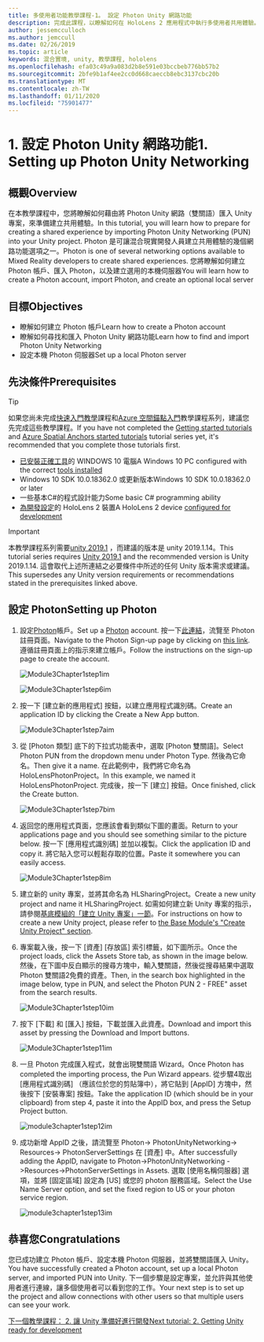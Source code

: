 ```yaml
---
title: 多使用者功能教學課程-1。 設定 Photon Unity 網路功能
description: 完成此課程，以瞭解如何在 HoloLens 2 應用程式中執行多使用者共用體驗。
author: jessemcculloch
ms.author: jemccull
ms.date: 02/26/2019
ms.topic: article
keywords: 混合實境, unity, 教學課程, hololens
ms.openlocfilehash: efa03c49a9a083d2b8e591e03bccbeb776bb57b2
ms.sourcegitcommit: 2bfe9b1af4ee2cc0d668caeccb8ebc3137cbc20b
ms.translationtype: MT
ms.contentlocale: zh-TW
ms.lasthandoff: 01/11/2020
ms.locfileid: "75901477"
---
```

# <a name="1-setting-up-photon-unity-networking"></a><span data-ttu-id="43cc5-105">1. 設定 Photon Unity 網路功能</span><span class="sxs-lookup"><span data-stu-id="43cc5-105">1. Setting up Photon Unity Networking</span></span>

## <a name="overview"></a><span data-ttu-id="43cc5-106">概觀</span><span class="sxs-lookup"><span data-stu-id="43cc5-106">Overview</span></span>

<span data-ttu-id="43cc5-107">在本教學課程中，您將瞭解如何藉由將 Photon Unity 網路（雙關語）匯入 Unity 專案，來準備建立共用體驗。</span><span class="sxs-lookup"><span data-stu-id="43cc5-107">In this tutorial, you will learn how to prepare for creating a shared experience by importing Photon Unity Networking (PUN) into your Unity project.</span></span> <span data-ttu-id="43cc5-108">Photon 是可讓混合現實開發人員建立共用體驗的幾個網路功能選項之一。</span><span class="sxs-lookup"><span data-stu-id="43cc5-108">Photon is one of several networking options available to Mixed Reality developers to create shared experiences.</span></span> <span data-ttu-id="43cc5-109">您將瞭解如何建立 Photon 帳戶、匯入 Photon，以及建立選用的本機伺服器</span><span class="sxs-lookup"><span data-stu-id="43cc5-109">You will learn how to create a Photon account, import Photon, and create an optional local server</span></span>

## <a name="objectives"></a><span data-ttu-id="43cc5-110">目標</span><span class="sxs-lookup"><span data-stu-id="43cc5-110">Objectives</span></span>

* <span data-ttu-id="43cc5-111">瞭解如何建立 Photon 帳戶</span><span class="sxs-lookup"><span data-stu-id="43cc5-111">Learn how to create a Photon account</span></span>
* <span data-ttu-id="43cc5-112">瞭解如何尋找和匯入 Photon Unity 網路功能</span><span class="sxs-lookup"><span data-stu-id="43cc5-112">Learn how to find and import Photon Unity Networking</span></span>
* <span data-ttu-id="43cc5-113">設定本機 Photon 伺服器</span><span class="sxs-lookup"><span data-stu-id="43cc5-113">Set up a local Photon server</span></span>

## <a name="prerequisites"></a><span data-ttu-id="43cc5-114">先決條件</span><span class="sxs-lookup"><span data-stu-id="43cc5-114">Prerequisites</span></span>

>[!TIP]
><span data-ttu-id="43cc5-115">如果您尚未完成[快速入門教學](mrlearning-base.md)課程和[Azure 空間錨點入門](mrlearning-asa-ch1.md)教學課程系列，建議您先完成這些教學課程。</span><span class="sxs-lookup"><span data-stu-id="43cc5-115">If you have not completed the [Getting started tutorials](mrlearning-base.md) and [Azure Spatial Anchors started tutorials](mrlearning-asa-ch1.md) tutorial series yet, it's recommended that you complete those tutorials first.</span></span>

* <span data-ttu-id="43cc5-116">[已安裝正確工具](install-the-tools.md)的 WINDOWS 10 電腦</span><span class="sxs-lookup"><span data-stu-id="43cc5-116">A Windows 10 PC configured with the correct [tools installed](install-the-tools.md)</span></span>
* <span data-ttu-id="43cc5-117">Windows 10 SDK 10.0.18362.0 或更新版本</span><span class="sxs-lookup"><span data-stu-id="43cc5-117">Windows 10 SDK 10.0.18362.0 or later</span></span>
* <span data-ttu-id="43cc5-118">一些基本C#的程式設計能力</span><span class="sxs-lookup"><span data-stu-id="43cc5-118">Some basic C# programming ability</span></span>
* <span data-ttu-id="43cc5-119">[為開發設定](using-visual-studio.md#enabling-developer-mode)的 HoloLens 2 裝置</span><span class="sxs-lookup"><span data-stu-id="43cc5-119">A HoloLens 2 device [configured for development](using-visual-studio.md#enabling-developer-mode)</span></span>

>[!IMPORTANT]
><span data-ttu-id="43cc5-120">本教學課程系列需要<a href="https://unity3d.com/get-unity/download/archive" target="_blank">unity 2019.1</a> ，而建議的版本是 unity 2019.1.14。</span><span class="sxs-lookup"><span data-stu-id="43cc5-120">This tutorial series requires <a href="https://unity3d.com/get-unity/download/archive" target="_blank">Unity 2019.1</a> and the recommended version is Unity 2019.1.14.</span></span> <span data-ttu-id="43cc5-121">這會取代上述所連結之必要條件中所述的任何 Unity 版本需求或建議。</span><span class="sxs-lookup"><span data-stu-id="43cc5-121">This supersedes any Unity version requirements or recommendations stated in the prerequisites linked above.</span></span>

## <a name="setting-up-photon"></a><span data-ttu-id="43cc5-122">設定 Photon</span><span class="sxs-lookup"><span data-stu-id="43cc5-122">Setting up Photon</span></span>

1. <span data-ttu-id="43cc5-123">設定[Photon](https://dashboard.photonengine.com//Account/SignUp)帳戶。</span><span class="sxs-lookup"><span data-stu-id="43cc5-123">Set up a [Photon](https://dashboard.photonengine.com//Account/SignUp) account.</span></span> <span data-ttu-id="43cc5-124">按一下[此連結](https://dashboard.photonengine.com//Account/SignUp)，流覽至 Photon 註冊頁面。</span><span class="sxs-lookup"><span data-stu-id="43cc5-124">Navigate to the Photon Sign-up page by clicking on [this link](https://dashboard.photonengine.com//Account/SignUp).</span></span> <span data-ttu-id="43cc5-125">遵循註冊頁面上的指示來建立帳戶。</span><span class="sxs-lookup"><span data-stu-id="43cc5-125">Follow the instructions on the sign-up page to create the account.</span></span>

    ![Module3Chapter1step1im](images/module3chapter1step1im.PNG)

    ![Module3Chapter1step6im](images/module3chapter1step6im.PNG)

2. <span data-ttu-id="43cc5-128">按一下 [建立新的應用程式] 按鈕，以建立應用程式識別碼。</span><span class="sxs-lookup"><span data-stu-id="43cc5-128">Create an application ID by clicking the Create a New App button.</span></span>

    ![Module3Chapter1step7aim](images/module3chapter1step7aim.PNG)

3. <span data-ttu-id="43cc5-130">從 [Photon 類型] 底下的下拉式功能表中，選取 [Photon 雙關語]。</span><span class="sxs-lookup"><span data-stu-id="43cc5-130">Select Photon PUN from the dropdown menu under Photon Type.</span></span> <span data-ttu-id="43cc5-131">然後為它命名。</span><span class="sxs-lookup"><span data-stu-id="43cc5-131">Then give it a name.</span></span> <span data-ttu-id="43cc5-132">在此範例中，我們將它命名為 HoloLensPhotonProject。</span><span class="sxs-lookup"><span data-stu-id="43cc5-132">In this example, we named it HoloLensPhotonProject.</span></span> <span data-ttu-id="43cc5-133">完成後，按一下 [建立] 按鈕。</span><span class="sxs-lookup"><span data-stu-id="43cc5-133">Once finished, click the Create button.</span></span>

    ![Module3Chapter1step7bim](images/module3chapter1step7bim.PNG)

4. <span data-ttu-id="43cc5-135">返回您的應用程式頁面，您應該會看到類似下圖的畫面。</span><span class="sxs-lookup"><span data-stu-id="43cc5-135">Return to your applications page and you should see something similar to the picture below.</span></span> <span data-ttu-id="43cc5-136">按一下 [應用程式識別碼] 並加以複製。</span><span class="sxs-lookup"><span data-stu-id="43cc5-136">Click the application ID and copy it.</span></span> <span data-ttu-id="43cc5-137">將它貼入您可以輕鬆存取的位置。</span><span class="sxs-lookup"><span data-stu-id="43cc5-137">Paste it somewhere you can easily access.</span></span>  

    ![Module3Chapter1step8im](images/module3chapter1step8im.PNG)

5. <span data-ttu-id="43cc5-139">建立新的 unity 專案，並將其命名為 HLSharingProject。</span><span class="sxs-lookup"><span data-stu-id="43cc5-139">Create a new unity project and name it HLSharingProject.</span></span> <span data-ttu-id="43cc5-140">如需如何建立新 Unity 專案的指示，請參閱[基底模組的「建立 Unity 專案」一節](https://docs.microsoft.com//windows/mixed-reality/mrlearning-base-ch1#create-new-unity-project)。</span><span class="sxs-lookup"><span data-stu-id="43cc5-140">For instructions on how to create a new Unity project, please refer to [the Base Module's "Create Unity Project" section](https://docs.microsoft.com//windows/mixed-reality/mrlearning-base-ch1#create-new-unity-project).</span></span> 

6. <span data-ttu-id="43cc5-141">專案載入後，按一下 [資產] [存放區] 索引標籤，如下圖所示。</span><span class="sxs-lookup"><span data-stu-id="43cc5-141">Once the project loads, click the Assets Store tab, as shown in the image below.</span></span> <span data-ttu-id="43cc5-142">然後，在下圖中反白顯示的搜尋方塊中，輸入雙關語，然後從搜尋結果中選取 Photon 雙關語2免費的資產。</span><span class="sxs-lookup"><span data-stu-id="43cc5-142">Then, in the search box highlighted in the image below, type in PUN, and select the Photon PUN 2 - FREE" asset from the search results.</span></span>

    ![Module3Chapter1step10im](images/module3chapter1step10im.PNG)

7. <span data-ttu-id="43cc5-144">按下 [下載] 和 [匯入] 按鈕，下載並匯入此資產。</span><span class="sxs-lookup"><span data-stu-id="43cc5-144">Download and import this asset by pressing the Download and Import buttons.</span></span>

    ![Module3Chapter1step11im](images/module3chapter1step11im.PNG)

8. <span data-ttu-id="43cc5-146">一旦 Photon 完成匯入程式，就會出現雙關語 Wizard。</span><span class="sxs-lookup"><span data-stu-id="43cc5-146">Once Photon has completed the importing process, the Pun Wizard appears.</span></span> <span data-ttu-id="43cc5-147">從步驟4取出 [應用程式識別碼] （應該位於您的剪貼簿中），將它貼到 [AppID] 方塊中，然後按下 [安裝專案] 按鈕。</span><span class="sxs-lookup"><span data-stu-id="43cc5-147">Take the application ID (which should be in your clipboard) from step 4, paste it into the AppID box, and press the Setup Project button.</span></span>

    ![module3chapter1step12im](images/module3chapter1step12im.PNG)

9. <span data-ttu-id="43cc5-149">成功新增 AppID 之後，請流覽至 Photon-> PhotonUnityNetworking-> Resources-> PhotonServerSettings 在 [資產] 中。</span><span class="sxs-lookup"><span data-stu-id="43cc5-149">After successfully adding the AppID, navigate to Photon->PhotonUnityNetworking ->Resources->PhotonServerSettings in Assets.</span></span> <span data-ttu-id="43cc5-150">選取 [使用名稱伺服器] 選項，並將 [固定區域] 設定為 [US] 或您的 photon 服務區域。</span><span class="sxs-lookup"><span data-stu-id="43cc5-150">Select the Use Name Server option, and set the fixed region to US or your photon service region.</span></span>

    ![module3chapter1step13im](images/module3chapter1step13im.PNG)

## <a name="congratulations"></a><span data-ttu-id="43cc5-152">恭喜您</span><span class="sxs-lookup"><span data-stu-id="43cc5-152">Congratulations</span></span>

<span data-ttu-id="43cc5-153">您已成功建立 Photon 帳戶、設定本機 Photon 伺服器，並將雙關語匯入 Unity。</span><span class="sxs-lookup"><span data-stu-id="43cc5-153">You have successfully created a Photon account, set up a local Photon server, and imported PUN into Unity.</span></span> <span data-ttu-id="43cc5-154">下一個步驟是設定專案，並允許與其他使用者進行連線，讓多個使用者可以看到您的工作。</span><span class="sxs-lookup"><span data-stu-id="43cc5-154">Your next step is to set up the project and allow connections with other users so that multiple users can see your work.</span></span>

<span data-ttu-id="43cc5-155">[下一個教學課程： 2. 讓 Unity 準備好進行開發](mrlearning-sharing(photon)-ch2.md)</span><span class="sxs-lookup"><span data-stu-id="43cc5-155">[Next tutorial: 2. Getting Unity ready for development](mrlearning-sharing(photon)-ch2.md)</span></span>
